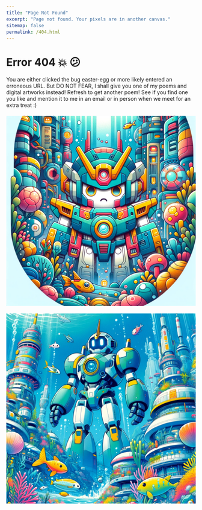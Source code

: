```yaml
---
title: "Page Not Found"
excerpt: "Page not found. Your pixels are in another canvas."
sitemap: false
permalink: /404.html
---
```


<script>
  document.addEventListener("DOMContentLoaded", function(event) { 
    var poems = [
      "In the grand code of life, we often search for a sign,\nWhile loops of destiny, with our dreams entwine.\nWith each iteration, experience we compile,\nIn this beautiful chaos, let's embrace each trial.",
      "We're the phoenixes in data, rising from the flame,\nThe more we're shaken, the more we claim.\nIn life's grand network, we update our stance,\nThriving in volatility, we dance the anti-fragile dance.",
      "We tune our lives like hyperparameters so neat,\nSeeking the peak where joy and purpose meet.\nAvoiding local maxima, the global we entice,\nIn life's grand function, we seek the optimal slice.",
      "There once was a model so bright,\nIt learned to play chess overnight.\nWith each move it plots,\nIt connects the dots,\nTurning data into strategic might.",
      "Like qubits in flux, we balance our fate,\nEntangled with choices, both small and great.\nThe quantum of life, so robust and so strange,\nTeaches resilience in every quantum change.",
      "In silicon dreams, neural networks aspire,\nTo mimic the synapses' sparking fire.\nLearning from patterns, so vast and so wild,\nAkin to a wonder-filled, curious child.",
      "Recursion in life, a pattern so rife,\nWe dive into loops, cutting through strife.\nWith each recursive call, insights we glean,\nUnfolding life's mysteries, previously unseen.",
      "A forest of decisions, random yet wise,\nEach tree holds a secret, beneath its guise.\nFrom entropy's embrace, wisdom does arise,\nIn randomness, we find life's grandest prize.",
      "Down the slope of life, we glide with grace,\nNavigating gradients, at our own pace.\nAdjusting our steps, learning to be free,\nToward the valley of knowledge, we descend with glee.",
      "Epochs in training, like chapters of time,\nRefining our essence, rhythm and rhyme.\nWith each forward pass, and each backward stride,\nIn the grand epoch of life, we joyfully abide."
    ];

    var poem = poems[Math.floor(Math.random() * poems.length)];
    document.getElementById('poem').textContent = poem.replace("\n", "\n");
  });
</script>

# Error 404 💥 😕

You are either clicked the bug easter-egg or more likely entered an erroneous URL. But DO NOT FEAR, I shall give you one of my poems and digital artworks instead! Refresh to get another poem! See if you find one you like and mention it to me in an email or in person when we meet for an extra treat :)

<div id="poem" style="white-space: pre-line; margin-bottom: 20px;"></div>



<!-- Display an image for fun -->
<img src="/assets/images/404fun1.png" alt="Robots, creativity and deep sea" style="margin-top: 20px; display: block; margin-left: auto; margin-right: auto;">
<!-- Or, alternatively, the second image -->
<img src="/assets/images/404fun2.png" alt="Gundams, creativity and deep sea" style="margin-top: 20px; display: block; margin-left: auto; margin-right: auto;">

<!-- Easter Egg Trigger
<script>
  // Easter Egg example: Pressing up, up, down, down, left, right, left, right, b, a
  var keySequence = [38, 38, 40, 40, 37, 39, 37, 39, 66, 65];
  var currentIndex = 0;

  document.addEventListener('keydown', function(e) {
    if (e.keyCode === keySequence[currentIndex]) {
      currentIndex++;

      if (currentIndex === keySequence.length) {
        // Trigger something fun, like a secret page or a discount code
        window.location.href = '/secret-page'; // Replace with the actual secret page URL
        currentIndex = 0;
      }
    } else {
      currentIndex = 0;
    }
  });
</script> -->
